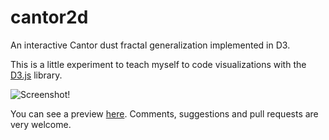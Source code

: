 cantor2d
========

An interactive Cantor dust fractal generalization implemented in D3.

This is a little experiment to teach myself to code visualizations with the [D3.js](http://d3js.org/) library. 


![Screenshot!](../../raw/screenshots/2dcantorpreview01.png?raw=true)

You can see a preview [here](http://edcartre.github.io/cantor2d/cantor2d.html). Comments, suggestions and pull requests are very welcome.
